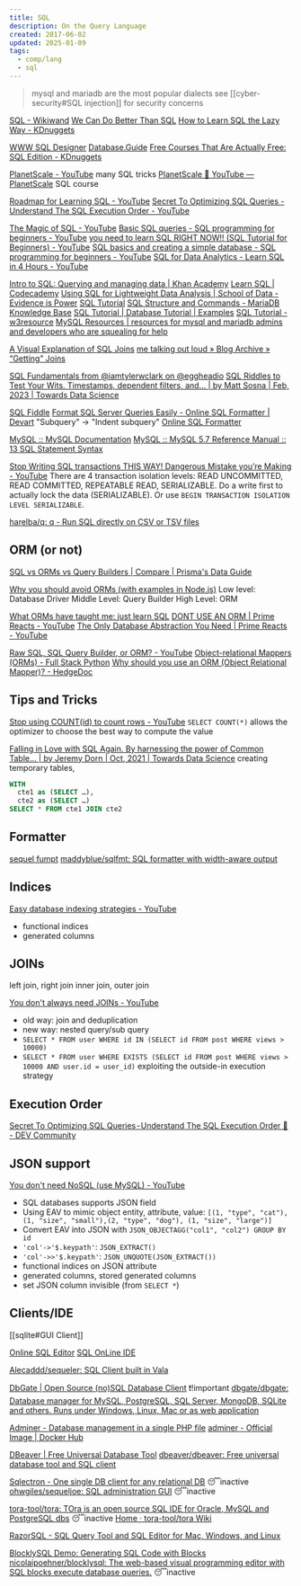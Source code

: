 ```yaml
---
title: SQL
description: On the Query Language
created: 2017-06-02
updated: 2025-01-09
tags:
  - comp/lang
  - sql
---
```


> mysql and mariadb are the most popular dialects
> see [[cyber-security#SQL injection]] for security concerns

[SQL - Wikiwand](https://www.wikiwand.com/en/SQL)
[We Can Do Better Than SQL](https://edgedb.com/blog/we-can-do-better-than-sql/)
[How to Learn SQL the Lazy Way - KDnuggets](https://www.kdnuggets.com/how-to-learn-sql-the-lazy-way)

[WWW SQL Designer](https://ondras.zarovi.cz/sql/demo/)
[Database.Guide](https://database.guide/)
[Free Courses That Are Actually Free: SQL Edition - KDnuggets](https://www.kdnuggets.com/free-courses-that-are-actually-free-sql-edition)

[PlanetScale - YouTube](https://www.youtube.com/@PlanetScale) many SQL tricks
[PlanetScale 🤝 YouTube — PlanetScale](https://planetscale.com/youtube) SQL course

[Roadmap for Learning SQL - YouTube](https://www.youtube.com/watch?v=yMqldbY2AAg)
[Secret To Optimizing SQL Queries - Understand The SQL Execution Order - YouTube](https://www.youtube.com/watch?v=BHwzDmr6d7s)

[The Magic of SQL - YouTube](https://www.youtube.com/c/TheMagicofSQL)
[Basic SQL queries - SQL programming for beginners - YouTube](https://www.youtube.com/watch?v=tK-HXzuUunI)
[you need to learn SQL RIGHT NOW!! (SQL Tutorial for Beginners) - YouTube](https://www.youtube.com/watch?v=xiUTqnI6xk8)
[SQL basics and creating a simple database - SQL programming for beginners - YouTube](https://www.youtube.com/watch?v=sHQhc5Jz6SQ)
[SQL for Data Analytics - Learn SQL in 4 Hours - YouTube](https://www.youtube.com/watch?v=7mz73uXD9DA)

[Intro to SQL: Querying and managing data | Khan Academy](https://www.khanacademy.org/computing/computer-programming/sql)
[Learn SQL | Codecademy](https://www.codecademy.com/learn/learn-sql)
[Using SQL for Lightweight Data Analysis | School of Data - Evidence is Power](http://schoolofdata.org/2013/03/26/using-sql-for-lightweight-data-analysis/)
[SQL Tutorial](http://www.tutorialspoint.com/sql/)
[SQL Structure and Commands - MariaDB Knowledge Base](https://mariadb.com/kb/en/mariadb/sql-structure-and-commands/)
[SQL Tutorial | Database Tutorial | Examples](http://www.dofactory.com/sql/tutorial)
[SQL Tutorial - w3resource](https://www.w3resource.com/sql/tutorials.php)
[MySQL Resources | resources for mysql and mariadb admins and developers who are squealing for help](http://mysqlresources.com/)

[A Visual Explanation of SQL Joins](https://blog.codinghorror.com/a-visual-explanation-of-sql-joins/)
[me talking out loud » Blog Archive » “Getting” Joins](http://www.khankennels.com/blog/index.php/archives/2007/04/20/getting-joins/)

[SQL Fundamentals from @iamtylerwclark on @eggheadio](https://egghead.io/courses/sql-fundamentals)
[SQL Riddles to Test Your Wits. Timestamps, dependent filters, and… | by Matt Sosna | Feb, 2023 | Towards Data Science](https://towardsdatascience.com/sql-riddles-to-test-your-wits-8ce31202ae7f)

[SQL Fiddle](http://sqlfiddle.com/)
[Format SQL Server Queries Easily - Online SQL Formatter | Devart](http://www.sql-format.com/) "Subquery" -> "Indent subquery"
[Online SQL Formatter](http://www.tutorialspoint.com/online_sql_formatter.htm)

[MySQL :: MySQL Documentation](https://dev.mysql.com/doc/)
[MySQL :: MySQL 5.7 Reference Manual :: 13 SQL Statement Syntax](https://dev.mysql.com/doc/refman/5.7/en/sql-syntax.html)

[Stop Writing SQL transactions THIS WAY! Dangerous Mistake you’re Making - YouTube](https://www.youtube.com/watch?v=R2a3soJcMU8) There are 4 transaction isolation levels: READ UNCOMMITTED, READ COMMITTED, REPEATABLE READ, SERIALIZABLE. Do a write first to actually lock the data (SERIALIZABLE). Or use `BEGIN TRANSACTION ISOLATION LEVEL SERIALIZABLE`.

[harelba/q: q - Run SQL directly on CSV or TSV files](https://github.com/harelba/q)

## ORM (or not)

[SQL vs ORMs vs Query Builders | Compare | Prisma's Data Guide](https://www.prisma.io/dataguide/types/relational/comparing-sql-query-builders-and-orms)

[Why you should avoid ORMs (with examples in Node.js)](https://blog.logrocket.com/why-you-should-avoid-orms-with-examples-in-node-js-e0baab73fa5)
Low level: Database Driver
Middle Level: Query Builder
High Level: ORM

[What ORMs have taught me: just learn SQL](https://wozniak.ca/blog/2014/08/03/1/index.html?utm_source=tuicool&amp%3Butm_medium=referral)
[DONT USE AN ORM | Prime Reacts - YouTube](https://www.youtube.com/watch?v=bpGvVI7NM_k)
[The Only Database Abstraction You Need | Prime Reacts - YouTube](https://www.youtube.com/watch?v=nWchov5Do-o)

[Raw SQL, SQL Query Builder, or ORM? - YouTube](https://www.youtube.com/watch?v=x1fCJ7sUXCM)
[Object-relational Mappers (ORMs) - Full Stack Python](https://www.fullstackpython.com/object-relational-mappers-orms.html)
[Why should you use an ORM (Object Relational Mapper)? - HedgeDoc](https://monadical.com/posts/why-use-orm.html)

## Tips and Tricks

[Stop using COUNT(id) to count rows - YouTube](https://www.youtube.com/watch?v=H6juZ8c_Nu8) `SELECT COUNT(*)` allows the optimizer to choose the best way to compute the value

[Falling in Love with SQL Again. By harnessing the power of Common Table… | by Jeremy Dorn | Oct, 2021 | Towards Data Science](https://towardsdatascience.com/falling-in-love-with-sql-again-169d7fa56e47) creating temporary tables,

```sql
WITH
  cte1 as (SELECT …),
  cte2 as (SELECT …)
SELECT * FROM cte1 JOIN cte2
```

## Formatter

[sequel fumpt](https://sqlfum.pt/)
[maddyblue/sqlfmt: SQL formatter with width-aware output](https://github.com/maddyblue/sqlfmt)

## Indices

[Easy database indexing strategies - YouTube](https://www.youtube.com/watch?v=IcIkjfXoHV4)

- functional indices
- generated columns

## JOINs

left join, right join
inner join, outer join

[You don't always need JOINs - YouTube](https://www.youtube.com/watch?v=5hsl47I3svw)

- old way: join and deduplication
- new way: nested query/sub query
- `SELECT * FROM user WHERE id IN (SELECT id FROM post WHERE views > 10000)`
- `SELECT * FROM user WHERE EXISTS (SELECT id FROM post WHERE views > 10000 AND user.id = user_id)` exploiting the outside-in execution strategy

## Execution Order

[Secret To Optimizing SQL Queries - Understand The SQL Execution Order 🚀 - DEV Community](https://dev.to/kanani_nirav/secret-to-optimizing-sql-queries-understand-the-sql-execution-order-28m1)

## JSON support

[You don't need NoSQL (use MySQL) - YouTube](https://www.youtube.com/watch?v=QZBxgX2OWbI)

- SQL databases supports JSON field
- Using EAV to mimic object
  entity, attribute, value: `[(1, "type", "cat"), (1, "size", "small"),(2, "type", "dog"), (1, "size", "large")]`
- Convert EAV into JSON with `JSON_OBJECTAGG("col1", "col2") GROUP BY id`
- `'col'->'$.keypath'`: `JSON_EXTRACT()`
- `'col'->>'$.keypath'`: `JSON_UNQUOTE(JSON_EXTRACT())`
- functional indices on JSON attribute
- generated columns, stored generated columns
- set JSON column invisible (from `SELECT *`)

## Clients/IDE

[[sqlite#GUI Client]]

[Online SQL Editor](https://www.programiz.com/sql/online-compiler/)
[SQL OnLine IDE](https://sqliteonline.com/)

[Alecaddd/sequeler: SQL Client built in Vala](https://github.com/Alecaddd/sequeler)

[DbGate | Open Source (no)SQL Database Client](https://dbgate.org/) ❗!important
[dbgate/dbgate: Database manager for MySQL, PostgreSQL, SQL Server, MongoDB, SQLite and others. Runs under Windows, Linux, Mac or as web application](https://github.com/dbgate/dbgate)

[Adminer - Database management in a single PHP file](https://www.adminer.org/)
[adminer - Official Image | Docker Hub](https://hub.docker.com/_/adminer)

[DBeaver | Free Universal Database Tool](https://dbeaver.io/)
[dbeaver/dbeaver: Free universal database tool and SQL client](https://github.com/dbeaver/dbeaver)

[Sqlectron - One single DB client for any relational DB](https://sqlectron.github.io/) 😴inactive
[ohwgiles/sequeljoe: SQL administration GUI](https://github.com/ohwgiles/sequeljoe) 😴inactive

[tora-tool/tora: TOra is an open source SQL IDE for Oracle, MySQL and PostgreSQL dbs](https://github.com/tora-tool/tora) 😴inactive
[Home · tora-tool/tora Wiki](https://github.com/tora-tool/tora/wiki)

[RazorSQL - SQL Query Tool and SQL Editor for Mac, Windows, and Linux](https://razorsql.com/)

[BlocklySQL Demo: Generating SQL Code with Blocks](https://www.dbinf.informatik.uni-wuerzburg.de/google-blockly-4efa0da/sql/index.html)
[nicolaipoehner/blocklysql: The web-based visual programming editor with SQL blocks execute database queries.](https://github.com/nicolaipoehner/blocklysql) 😴inactive
